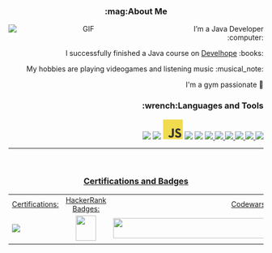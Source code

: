 <div align="center">
  <h3>:mag:About Me</h3>
  <img align="left" alt="GIF" width="300" src="https://i.pinimg.com/originals/e4/26/70/e426702edf874b181aced1e2fa5c6cde.gif"/>
  <p align="right">  I’m a Java Developer :computer:</p>
  <p align="right">  I successfully finished a Java course on <a href="https://www.develhope.co/"> Develhope</a> :books:</p>
  <p align="right">  My hobbies are playing videogames and listening music :musical_note:</p>
  <p align="right">  I'm a gym passionate 💪</p>
</div>
<div align="right">
  <h3>:wrench:Languages and Tools</h3>
  <a href="https://www.java.com/" target="_blank" title="Java"><img height="40" src="https://www.vectorlogo.zone/logos/java/java-icon.svg"></a>
  <a href="https://git-scm.com/" target="_blank" title="Git"><img height="40" src="https://upload.wikimedia.org/wikipedia/commons/3/3f/Git_icon.svg"></a>
  <a href="https://www.javascript.com/" target="_blank" title="Javascript"><img height="40" src="https://raw.githubusercontent.com/devicons/devicon/master/icons/javascript/javascript-original.svg"></a>
  <a href="https://code.visualstudio.com/" target="_blank" title="Visual Studio Code"><img height="40" src="https://upload.wikimedia.org/wikipedia/commons/9/9a/Visual_Studio_Code_1.35_icon.svg"></a>
  <a href="https://nodejs.org/" target="_blank" title="NodeJS"><img height="40" src="https://www.vectorlogo.zone/logos/nodejs/nodejs-icon.svg"></a>
  <a href="https://html.spec.whatwg.org/" target="_blank" title="HTML 5"><img height="40" src="https://upload.wikimedia.org/wikipedia/commons/3/38/HTML5_Badge.svg">
  <a href="https://www.mysql.com/" target="_blank"  title="MySQL"><img height="40" src="https://cdn-icons-png.flaticon.com/512/5968/5968313.png">
  <a href="https://www.jetbrains.com/idea/" target="_blank" title="IntelliJ IDEA"><img height="40" src="https://upload.wikimedia.org/wikipedia/commons/9/9c/IntelliJ_IDEA_Icon.svg">
  <a href="https://dbeaver.io/" target="_blank" title="DBeaver"><img height="40" src="https://dbeaver.com/img/dbeaver-head.png">
  <a href="https://spring.io/" target="_blank" title="Spring"><img height="40" src="https://www.svgrepo.com/show/354380/spring-icon.svg">
  <a href="https://maven.apache.org/" target="_blank" title="Maven"><img height="40" src="https://cdn.icon-icons.com/icons2/2107/PNG/512/file_type_maven_icon_130397.png">
</div>
<hr>
<br>
<div align="center">
  <table>
    <h3>Certifications and Badges</h3>
    <tr>
      <td align="left">Certifications:</td>
      <td align="center">HackerRank Badges:</td>
      <td align="right">Codewars Badge:</td>
    </tr>
    <tr>
      <td align="left">
        <a href="https://api.accredible.com/v1/frontend/credential_website_embed_image/certificate/82107328" target="_blank" title="Develhope">
        <img height="100" src="https://images.credential.net/badge/tiny/vivcfmlh_1695029258123_badge.png">
        </a>
      </td>
      <td align="center">
        <a href="https://www.hackerrank.com/b_giuseppe?hr_r=1" target="_blank" title="HackerRank SQL">
        <img src="https://hrcdn.net/fcore/assets/badges/sql-89e76e7082.svg"height="50" width="40">
        </a>
      </td>
      <td align="right">
        <a href="https://www.codewars.com/users/JoeBlillo" target="_blank" title="Codewars">
        <img src="https://www.codewars.com/users/JoeBlillo/badges/small" height="40" width="350">
        </a>
      </td>
    </tr>
  </table>
</div>
